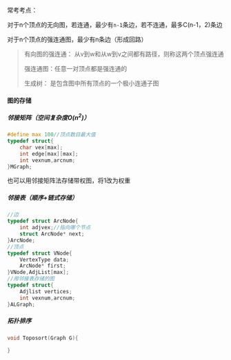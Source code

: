 常考考点： 

对于n个顶点的无向图，若连通，最少有`n-1`条边，若不连通，最多C(n-1，2)条边

对于n个顶点的强连通图，最少有n条边（形成回路）

> 有向图的强连通： 从v到w和从w到v之间都有路径，则称这两个顶点强连通	
>
> 强连通图：任意一对顶点都是强连通的
>
> 生成树： 是包含图中所有顶点的一个极小连通子图

#### 图的存储

##### 邻接矩阵（空间复杂度$O(n^2)$）

```	C
#define max 100//顶点数目最大值
typedef struct{
	char vex[max];
    int edge[max][max];
    int vexnum,arcnum;
}MGraph;
```

也可以用邻接矩阵法存储带权图，将1改为权重

##### 邻接表（顺序+链式存储）

```C
//边
typedef struct ArcNode{
	int adjvex;//指向哪个节点
	struct ArcNode* next;
}ArcNode;
//顶点
typedef struct VNode{
	VertexType data;
    ArcNode* first;
}VNode,AdjList[max];
//用邻接表存储的图
typedef struct{
	Adjlist vertices;
    int vexnum,arcnum;
}ALGraph;
```



##### 拓扑排序

```C
void Toposort(Graph G){
    
}
```

